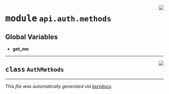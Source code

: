 <!-- markdownlint-disable -->

<a href="../../../src/switch/api/auth/methods/__init__.py#L0"><img align="right" src="https://img.shields.io/badge/-source-cccccc?style=flat-square"/></a>

# <kbd>module</kbd> `api.auth.methods`




**Global Variables**
---------------
- **get_me**


---

<a href="../../../src/switch/api/auth/methods/__init__.py#L4"><img align="right" src="https://img.shields.io/badge/-source-cccccc?style=flat-square"/></a>

## <kbd>class</kbd> `AuthMethods`










---

_This file was automatically generated via [lazydocs](https://github.com/ml-tooling/lazydocs)._

